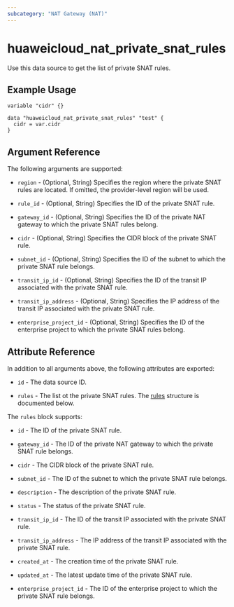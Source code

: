 ```yaml
---
subcategory: "NAT Gateway (NAT)"
---
```


# huaweicloud_nat_private_snat_rules

Use this data source to get the list of private SNAT rules.

## Example Usage

```hcl
variable "cidr" {}

data "huaweicloud_nat_private_snat_rules" "test" {
  cidr = var.cidr
}
```

## Argument Reference

The following arguments are supported:

* `region` - (Optional, String) Specifies the region where the private SNAT rules are located.
  If omitted, the provider-level region will be used.

* `rule_id` - (Optional, String) Specifies the ID of the private SNAT rule.

* `gateway_id` - (Optional, String) Specifies the ID of the private NAT gateway to which the private SNAT rules
  belong.  

* `cidr` - (Optional, String) Specifies the CIDR block of the private SNAT rule.

* `subnet_id` - (Optional, String) Specifies the ID of the subnet to which the private SNAT rule belongs.

* `transit_ip_id` - (Optional, String) Specifies the ID of the transit IP associated with the private SNAT rule.

* `transit_ip_address` - (Optional, String) Specifies the IP address of the transit IP associated with the private
  SNAT rule.

* `enterprise_project_id` - (Optional, String) Specifies the ID of the enterprise project to which the private SNAT
  rules belong.

## Attribute Reference

In addition to all arguments above, the following attributes are exported:

* `id` - The data source ID.

* `rules` - The list ot the private SNAT rules.
  The [rules](#snatRules) structure is documented below.

<a name="snatRules"></a>
The `rules` block supports:

* `id` - The ID of the private SNAT rule.

* `gateway_id` - The ID of the private NAT gateway to which the private SNAT rule belongs.

* `cidr` - The CIDR block of the private SNAT rule.

* `subnet_id` - The ID of the subnet to which the private SNAT rule belongs.

* `description` - The description of the private SNAT rule.

* `status` - The status of the private SNAT rule.

* `transit_ip_id` - The ID of the transit IP associated with the private SNAT rule.

* `transit_ip_address` - The IP address of the transit IP associated with the private SNAT rule.

* `created_at` - The creation time of the private SNAT rule.

* `updated_at` - The latest update time of the private SNAT rule.

* `enterprise_project_id` - The ID of the enterprise project to which the private SNAT rule belongs.

